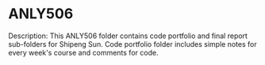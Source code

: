 # ANLY506
Description:
This ANLY506 folder contains code portfolio and final report sub-folders for Shipeng Sun. Code portfolio folder includes simple notes for every week's course and comments for code.
